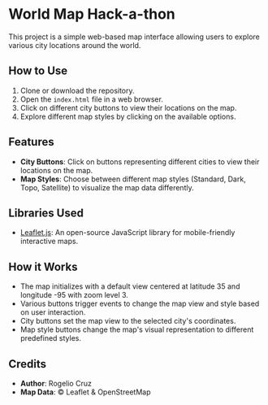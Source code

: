 # World Map Hack-a-thon

This project is a simple web-based map interface allowing users to explore various city locations around the world.

## How to Use

1. Clone or download the repository.
2. Open the `index.html` file in a web browser.
3. Click on different city buttons to view their locations on the map.
4. Explore different map styles by clicking on the available options.

## Features

- **City Buttons**: Click on buttons representing different cities to view their locations on the map.
- **Map Styles**: Choose between different map styles (Standard, Dark, Topo, Satellite) to visualize the map data differently.

## Libraries Used

- [Leaflet.js](https://leafletjs.com/): An open-source JavaScript library for mobile-friendly interactive maps.

## How it Works

- The map initializes with a default view centered at latitude 35 and longitude -95 with zoom level 3.
- Various buttons trigger events to change the map view and style based on user interaction.
- City buttons set the map view to the selected city's coordinates.
- Map style buttons change the map's visual representation to different predefined styles.

## Credits

- **Author**: Rogelio Cruz
- **Map Data**: © Leaflet & OpenStreetMap